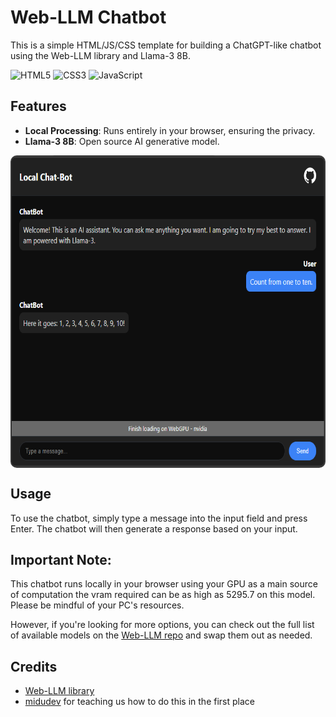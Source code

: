 # Web-LLM Chatbot

This is a simple HTML/JS/CSS template for building a ChatGPT-like chatbot using the Web-LLM library and Llama-3 8B.

![HTML5](https://img.shields.io/badge/html5-%23E34F26.svg?style=for-the-badge&logo=html5&logoColor=white)
![CSS3](https://img.shields.io/badge/css3-%231572B6.svg?style=for-the-badge&logo=css3&logoColor=white)
![JavaScript](https://img.shields.io/badge/javascript-%23323330.svg?style=for-the-badge&logo=javascript&logoColor=%23F7DF1E)

## Features

- **Local Processing**: Runs entirely in your browser, ensuring the privacy.
- **Llama-3 8B**: Open source AI generative model.

<img alt="an image preview of the chatbot" height="500" style="display:block; margin:0 auto; border-radius: 2%;" src="./chatbot-preview.png">

## Usage

To use the chatbot, simply type a message into the input field and press Enter. The chatbot will then generate a response based on your input.

## **Important Note:**

This chatbot runs locally in your browser using your GPU as a main source of computation the vram required can be as high as 5295.7 on this model. Please be mindful of your PC's resources.

However, if you're looking for more options, you can check out the full list of available models on the [Web-LLM repo](https://github.com/mlc-ai/web-llm) and swap them out as needed.

## Credits

- [Web-LLM library](https://github.com/mlc-ai/web-llm)
- [midudev](https://www.youtube.com/@midudev) for teaching us how to do this in the first place
